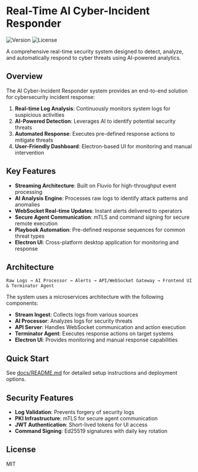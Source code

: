 # Real-Time AI Cyber-Incident Responder

![Version](https://img.shields.io/badge/version-1.0.0-blue.svg)
![License](https://img.shields.io/badge/license-MIT-green.svg)

A comprehensive real-time security system designed to detect, analyze, and automatically respond to cyber threats using AI-powered analytics.

## Overview

The AI Cyber-Incident Responder system provides an end-to-end solution for cybersecurity incident response:

1. **Real-time Log Analysis**: Continuously monitors system logs for suspicious activities
2. **AI-Powered Detection**: Leverages AI to identify potential security threats
3. **Automated Response**: Executes pre-defined response actions to mitigate threats
4. **User-Friendly Dashboard**: Electron-based UI for monitoring and manual intervention

## Key Features

- **Streaming Architecture**: Built on Fluvio for high-throughput event processing
- **AI Analysis Engine**: Processes raw logs to identify attack patterns and anomalies
- **WebSocket Real-time Updates**: Instant alerts delivered to operators
- **Secure Agent Communication**: mTLS and command signing for secure remote execution
- **Playbook Automation**: Pre-defined response sequences for common threat types
- **Electron UI**: Cross-platform desktop application for monitoring and response

## Architecture

```
Raw Logs → AI Processor → Alerts → API/WebSocket Gateway → Frontend UI & Terminator Agent
```

The system uses a microservices architecture with the following components:
- **Stream Ingest**: Collects logs from various sources
- **AI Processor**: Analyzes logs for security threats
- **API Server**: Handles WebSocket communication and action execution
- **Terminator Agent**: Executes response actions on target systems
- **Electron UI**: Provides monitoring and manual response capabilities

## Quick Start

See [docs/README.md](docs/README.md) for detailed setup instructions and deployment options.

## Security Features

- **Log Validation**: Prevents forgery of security logs
- **PKI Infrastructure**: mTLS for secure agent communication
- **JWT Authentication**: Short-lived tokens for UI access
- **Command Signing**: Ed25519 signatures with daily key rotation

## License

MIT 